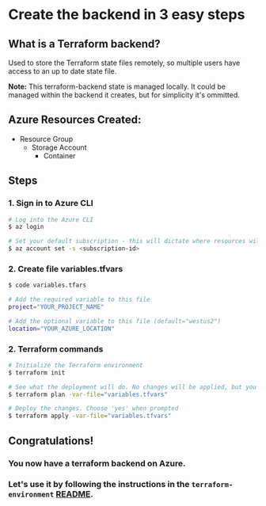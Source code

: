# Create the backend in 3 easy steps
## What is a Terraform backend?
Used to store the Terraform state files remotely, so multiple users have access to an up to date state file.

**Note:** This terraform-backend state is managed locally. It could be managed within the backend it creates, but for simplicity it's ommitted.

## Azure Resources Created:
- Resource Group
    - Storage Account
        - Container

## Steps
### 1. Sign in to Azure CLI
```bash
# Log into the Azure CLI
$ az login

# Set your default subscription - this will dictate where resources will be provisioned
$ az account set -s <subscription-id>
```

### 2. Create file variables.tfvars
```bash
$ code variables.tfars

# Add the required variable to this file
project="YOUR_PROJECT_NAME"

# Add the optional variable to this file (default="westus2")
location="YOUR_AZURE_LOCATION"
```

### 2. Terraform commands
```bash
# Initialize the Terraform environment
$ terraform init

# See what the deployment will do. No changes will be applied, but you can review the changes that will be applied in the next step
$ terraform plan -var-file="variables.tfvars"

# Deploy the changes. Choose 'yes' when prompted
$ terraform apply -var-file="variables.tfvars"

```

## Congratulations! 
### You now have a terraform backend on Azure.
### Let's use it by following the instructions in the `terraform-environment` [README](../terraform-environment/README.md).

<!-- ### 3. Export Backend Variables
```bash
$ export ARM_ACCESS_KEY=$(terraform output backend-state-account-key)
$ export ARM_ACCOUNT_NAME=$(terraform output backend-state-account-name)
$ export ARM_CONTAINER_NAME=$(terraform output backend-state-bootstrap-container-name)

# Initialize the deployment with the backend
$ terraform init -backend-config "storage_account_name=${ARM_ACCOUNT_NAME}" -backend-config "container_name=${ARM_CONTAINER_NAME}"
``` -->